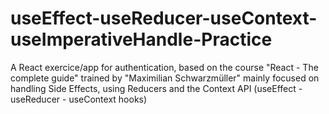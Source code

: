 # useEffect-useReducer-useContext-useImperativeHandle-Practice

A React exercice/app for authentication, based on the course "React - The complete guide" trained by "Maximilian Schwarzmüller" mainly focused on handling Side Effects, using Reducers and the Context API (useEffect - useReducer - useContext hooks)
